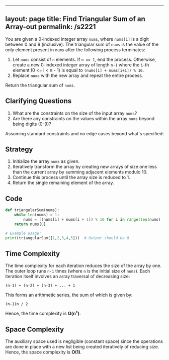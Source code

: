 
---
layout: page
title:  Find Triangular Sum of an Array-out
permalink: /s2221
---

You are given a 0-indexed integer array `nums`, where `nums[i]` is a digit between 0 and 9 (inclusive). The triangular sum of `nums` is the value of the only element present in `nums` after the following process terminates:

1. Let `nums` consist of `n` elements. If `n == 1`, end the process. Otherwise, create a new 0-indexed integer array of length `n-1` where the `i`-th element (0 <= i < n - 1) is equal to `(nums[i] + nums[i+1]) % 10`.
2. Replace `nums` with the new array and repeat the entire process.

Return the triangular sum of `nums`.

## Clarifying Questions

1. What are the constraints on the size of the input array `nums`?
2. Are there any constraints on the values within the array `nums` beyond being digits (0-9)?

Assuming standard constraints and no edge cases beyond what's specified:

## Strategy

1. Initialize the array `nums` as given.
2. Iteratively transform the array by creating new arrays of size one less than the current array by summing adjacent elements modulo 10.
3. Continue this process until the array size is reduced to 1.
4. Return the single remaining element of the array.

## Code

```python
def triangularSum(nums):
    while len(nums) > 1:
        nums = [(nums[i] + nums[i + 1]) % 10 for i in range(len(nums) - 1)]
    return nums[0]

# Example usage:
print(triangularSum([1,2,3,4,5]))  # Output should be 8
```

## Time Complexity

The time complexity for each iteration reduces the size of the array by one. The outer loop runs `n-1` times (where `n` is the initial size of `nums`). Each iteration itself involves an array traversal of decreasing size:

    (n-1) + (n-2) + (n-3) + ... + 1

This forms an arithmetic series, the sum of which is given by:

    (n-1)n / 2

Hence, the time complexity is **O(n²)**.

## Space Complexity

The auxiliary space used is negligible (constant space) since the operations are done in place with a new list being created iteratively of reducing size. Hence, the space complexity is **O(1)**.